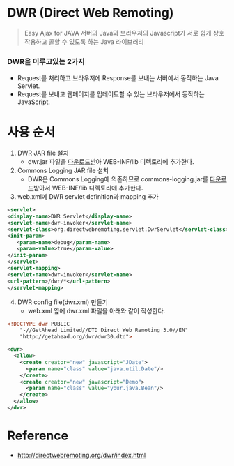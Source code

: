 
# DWR (Direct Web Remoting)
> Easy Ajax for JAVA
> 서버의 Java와 브라우저의 Javascript가 서로 쉽게 상호작용하고 콜할 수 있도록 하는 Java 라이브러리
### DWR을 이루고있는 2가지
  - Request를 처리하고 브라우저에 Response를 보내는 서버에서 동작하는 Java Servlet.
  - Request를 보내고 웹페이지를 업데이트할 수 있는 브라우저에서 동작하는 JavaScript.
# 사용 순서
1. DWR JAR file 설치
    - dwr.jar 파일을 [다운로드](http://directwebremoting.org/dwr/downloads/index.html)받아 WEB-INF/lib 디렉토리에 추가한다.
2. Commons Logging JAR file 설치
    - DWR은 Commons Logging에 의존하므로 commons-logging.jar를 [다운로드](http://commons.apache.org/proper/commons-logging/)받아서 WEB-INF/lib 디렉토리에 추가한다.
3. web.xml에 DWR servlet definition과 mapping 추가
~~~xml
<servlet>
<display-name>DWR Servlet</display-name>
<servlet-name>dwr-invoker</servlet-name>  
<servlet-class>org.directwebremoting.servlet.DwrServlet</servlet-class>
<init-param>
   <param-name>debug</param-name>
   <param-value>true</param-value>
</init-param>
</servlet>
<servlet-mapping>
<servlet-name>dwr-invoker</servlet-name>
<url-pattern>/dwr/*</url-pattern>
</servlet-mapping>
~~~
4. DWR config file(dwr.xml) 만들기
    - web.xml 옆에 dwr.xml 파일을 아래와 같이 작성한다.
~~~xml
<!DOCTYPE dwr PUBLIC
    "-//GetAhead Limited//DTD Direct Web Remoting 3.0//EN"
    "http://getahead.org/dwr/dwr30.dtd">

<dwr>
  <allow>
    <create creator="new" javascript="JDate">
      <param name="class" value="java.util.Date"/>
    </create>
    <create creator="new" javascript="Demo">
      <param name="class" value="your.java.Bean"/>
    </create>
  </allow>
</dwr>
~~~


# Reference
- http://directwebremoting.org/dwr/index.html
